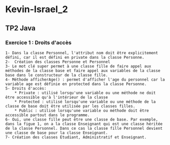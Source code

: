 #	Kevin-Israel_2
##	TP2 Java

### Exercice 1 : Droits d'accès
	1- Dans la classe Personnel, l'attribut nom doit être explicitement défini, car il est défini en private dans la classe Personne.
	2-  Création des classes Personne et Personnel
	3- Le mot clé super permet à une classe fille de faire appel aux méthodes de la classe base et faire appel aux variables de la classe base dans le constructeur de la classe fille.
	4- Méthode afficherAge() : permet d'afficher l'age du personnel car la variable age est définie en protected dans la classe Personne.
	5- Droits d'accès:
		* Private : utilisé lorsqu'une variable ou une méthode ne doit être accessible qu'à l'intérieur de la classe
		* Protected : utilisé lorsqu'une variable ou une méthode de la classe de base doit être utilisée par les classes filles.
		* Public : utilisé lorsqu'une variable ou méthode doit être accessible partout dans le programme.
	6- Oui, une classe fille peut être une classe de base. Par exemple, dans la figue 1, on a la classe Enseignant qui est une classe héritée de la classe Personnel. Dans ce cas la classe fille Personnel devient une classe de base pour la classe Enseignant.
	7- Création des classes Etudiant, Administratif et Enseignant.